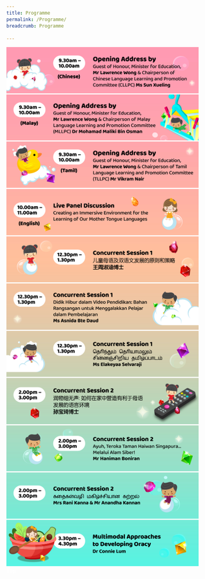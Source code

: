 ```yaml
---
title: Programme
permalink: /Programme/
breadcrumb: Programme

---
```

<!-- Global site tag (gtag.js) - Google Ads: 726049306 -->
<script async src="https://www.googletagmanager.com/gtag/js?id=AW-726049306"></script>
<script>
  window.dataLayer = window.dataLayer || [];
  function gtag(){dataLayer.push(arguments);}
  gtag('js', new Date());

  gtag('config', 'AW-726049306');
</script>
<img src="/images/01MTLS-Programme-CL-Opening.jpg">
<br/>
<img src="/images/02MTLS-Programme -ML-Opening.jpg">
<br/>
<img src="/images/03MTLS-Programme -TL-Opening.jpg">
<br/>
<img src="/images/04MTLS-Programme -Panel.jpg">
<br/>
<img src="/images/05MTLS-Programme -CL-Shuhan.jpg">
<br/>
<img src="/images/06MTLS-Programme-ML-Asnida.jpg">
<br/>
<img src="/images/07MTLS-Programme-Elakeyaa.jpg">
<br/>
<img src="/images/08MTLS-Programme-CL-Baoqi.jpg">
<br/>
<img src="/images/09MTLS Programme-ML-Haniman.jpg">
<br/>
<img src="/images/10MTLS-Programme-TL-RaniAnandha.jpg">
<br/>
<img src="/images/11MTLS Programme-EL-Connie.jpg">
<div class="btntop"><a href="#top" style="text-decoration:none;"><span style="color:white"><b>Top</b></span></a></div>

